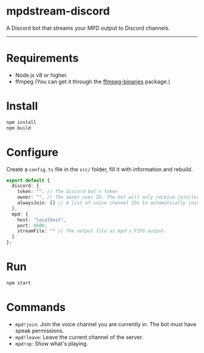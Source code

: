 # mpdstream-discord

A Discord bot that streams your MPD output to Discord channels.

---

# Requirements

* Node.js v8 or higher.
* ffmpeg (You can get it through the [ffmpeg-binaries](https://www.npmjs.com/package/ffmpeg-binaries) package.)

# Install

```bash
npm install
npm build
```

# Configure

Create a `config.ts` file in the `src/` folder, fill it with information and rebuild.

```ts
export default {
  discord: {
    token: "", // The discord bot's token
    owner: "", // The owner user ID. The bot will only receive join/leave commands from this user.
    alwaysJoin: [] // A list of voice channel IDs to automatically join.
  },
  mpd: {
    host: "localhost",
    port: 6600,
    streamFile: "" // The output file as mpd's FIFO output.
  }
};
```

# Run

```bash
npm start
```

# Commands

* `mpd!join`: Join the voice channel you are currently in. The bot must have speak permissions.
* `mpd!leave`: Leave the current channel of the server.
* `mpd!np`: Show what's playing.
